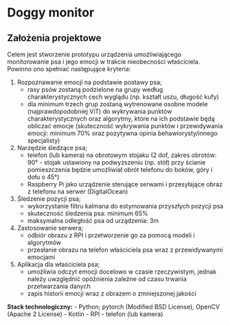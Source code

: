 # Doggy monitor

## Założenia projektowe
Celem jest stworzenie prototypu urządzenia umożliwiającego monitorowanie psa i jego emocji w trakcie nieobecności właściciela. Powinno ono spełniać następujące kryteria:
1. Rozpoznawanie emocji na podstawie postawy psa;
    - rasy psów zostaną podzielone na grupy według charakterystycznych cech wyglądu (np. kształt uszu, długość kufy)
    - dla minimum trzech grup zostaną wytrenowane osobne modele (najprawdopodobniej ViT) do wykrywania punktów charakterystycznych oraz algorytmy, które na ich podstawie będą obliczać emocje (skuteczność wykrywania punktów i przewidywania emocji: minimum 70% oraz pozytywna opinia behawiorysty/innego specjalisty)
2. Narzędzie śledzące psa;
    - telefon (lub kamera) na obrotowym stojaku (2 dof, zakres obrotów: 90° - stojak ustawiony na podwyższeniu (np. stół) przy ścianie pomieszczenia będzie umożliwiał obrót telefonu do boków, góry i dołu o 45°)
    - Raspberry Pi jako urządzenie sterujące serwami i przesyłające obraz z telefonu na serwer (DigitalOcean)
3. Śledzenie pozycji psa;
    - wykorzystanie filtru kalmana do estymowania przyszłych pozycji psa
    - skuteczność śledzenia psa: minimum 65%
    - maksymalna odległość psa od urządzenia: 3m
4. Zastosowanie serwera;
    - odbiór obrazu z RPI i przetworzenie go za pomocą modeli i algorytmów
    - przesłanie obrazu na telefon właściciela psa wraz z przewidywanymi emocjami
5. Aplikacja dla właściciela psa;
    - umożliwia odczyt emocji docelowo w czasie rzeczywistym, jednak należy uwzględnić opóźnienia zależne od czasu trwania przetwarzania danych
    - zapis historii emocji wraz z obrazem o zmniejszonej jakości 

<B>Stack technologiczny:</B>
    - Python; pytorch (Modified BSD License), OpenCV (Apache 2 License)
    - Kotlin
    - RPI
    - telefon (lub kamera)
